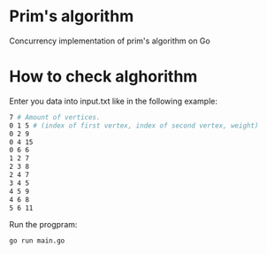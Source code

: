 # Prim's algorithm

Concurrency implementation of prim's algorithm on Go

# How to check alghorithm

Enter you data into input.txt like in the following example:

```bash
7 # Amount of vertices. 
0 1 5 # (index of first vertex, index of second vertex, weight) 
0 2 9
0 4 15
0 6 6
1 2 7
2 3 8
2 4 7
3 4 5
4 5 9
4 6 8
5 6 11
```

Run the progpram:

```
go run main.go
```
